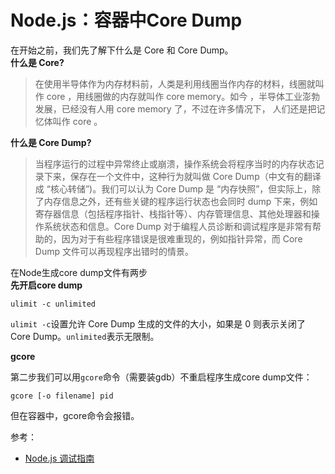 # Node.js：容器中Core Dump

在开始之前，我们先了解下什么是 Core 和 Core Dump。  
**什么是 Core?**  
> 在使用半导体作为内存材料前，人类是利用线圈当作内存的材料，线圈就叫作 core ，用线圈做的内存就叫作 core memory。如今 ，半导体工业澎勃发展，已经没有人用 core memory 了，不过在许多情况下， 人们还是把记忆体叫作 core 。

**什么是 Core Dump?**  

>  当程序运行的过程中异常终止或崩溃，操作系统会将程序当时的内存状态记录下来，保存在一个文件中，这种行为就叫做 Core Dump（中文有的翻译成 “核心转储”)。我们可以认为 Core Dump 是 “内存快照”，但实际上，除了内存信息之外，还有些关键的程序运行状态也会同时 dump 下来，例如寄存器信息（包括程序指针、栈指针等）、内存管理信息、其他处理器和操作系统状态和信息。Core Dump 对于编程人员诊断和调试程序是非常有帮助的，因为对于有些程序错误是很难重现的，例如指针异常，而 Core Dump 文件可以再现程序出错时的情景。  
  

在Node生成core dump文件有两步  
**先开启core dump**  

```
ulimit -c unlimited
```
`ulimit -c`设置允许 Core Dump 生成的文件的大小，如果是 0 则表示关闭了 Core Dump。`unlimited`表示无限制。

**gcore**

第二步我们可以用`gcore`命令（需要装gdb）不重启程序生成core dump文件：
```
gcore [-o filename] pid
```
但在容器中，gcore命令会报错。








参考：
* [Node.js 调试指南](https://www.bookstack.cn/read/node-in-debugging/2.1gcorellnode.md)
